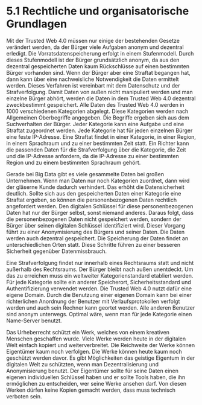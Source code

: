 # 5.1 Rechtliche und organisatorische GrundlagenMit der Trusted Web 4.0 müssen nur einige der bestehenden Gesetze verändert werden, da der Bürger viele Aufgaben anonym und dezentral erledigt. Die Vorratsdatenspeicherung erfolgt in einem Stufenmodell. Durch dieses Stufenmodell ist der Bürger grundsätzlich anonym, da aus den dezentral gespeicherten Daten kaum Rückschlüsse auf einen bestimmten Bürger vorhanden sind.  Wenn der Bürger aber eine Straftat begangen hat, dann kann über eine nachweisliche Notwendigkeit die Daten ermittelt werden. Dieses Verfahren ist vereinbart mit dem Datenschutz und der Strafverfolgung. Damit Daten von außen nicht manipuliert werden und man einzelne Bürger abhört, werden die Daten in dem Trusted Web 4.0 dezentral zweckbestimmt gespeichert. Alle Daten des Trusted Web 4.0 werden in 1000 verschiedenen Kategorien abgelegt. Diese Kategorien werden nach Allgemeinen Oberbegriffe angegeben. Die Begriffe ergeben sich aus dem Suchverhalten der Bürger. Jeder Kategorie kann eine Aufgabe und eine Straftat zugeordnet werden. Jede Kategorie hat für jeden einzelnen Bürger eine feste IP-Adresse. Eine Straftat findet in einer Kategorie, in einer Region, in einem Sprachraum und zu einer bestimmten Zeit statt. Ein Richter kann die passenden Daten für die Strafverfolgung über die Kategorie, die Zeit und die IP-Adresse anfordern, da die IP-Adresse zu einer bestimmten Region und zu einem bestimmten Sprachraum gehört.Gerade bei Big Data gibt es viele gesammelte Daten bei großen Unternehmen. Wenn man Daten nur noch Kategorien zuordnet, dann wird der gläserne Kunde dadurch verhindert. Das erhöht die Datensicherheit deutlich. Sollte sich aus den gespeicherten Daten einer Kategorie eine Straftat ergeben, so können die personenbezogenen Daten rechtlich angefordert werden. Den digitalen Schlüssel für diese personenbezogenen Daten hat nur der Bürger selbst, sonst niemand anderes. Daraus folgt, dass die personenbezogenen Daten nicht gespeichert werden, sondern der Bürger über seinen digitalen Schlüssel identifiziert wird. Dieser Vorgang führt zu einer Anonymisierung des Bürgers und seiner Daten. Die Daten werden auch dezentral gespeichert. Die Speicherung der Daten findet an unterschiedlichen Orten statt. Diese Schritte führen zu einer besseren Sicherheit gegenüber Datenmissbrauch.Eine Strafverfolgung findet nur innerhalb eines Rechtsraums statt und nicht außerhalb des Rechtsraums. Der Bürger bleibt nach außen unentdeckt. Um das zu erreichen muss ein weltweiter Kategorienstandard etabliert werden. Für jede Kategorie sollte ein anderer Speicherort, Sicherheitsstandard und Authentifizierung verwendet werden. Die Trusted Web 4.0 nutzt dafür eine eigene Domain. Durch die Benutzung einer eigenen Domain kann bei einer richterlichen Anordnung der Benutzer mit Verlaufsprotokollen verfolgt werden und auch sein Rechner kann geortet werden. Alle anderen Benutzer sind anonym unterwegs. Optimal wäre, wenn man für jede Kategorie einen Name-Server benutzt.Das Urheberrecht schützt ein Werk, welches von einem kreativen Menschen geschaffen wurde. Viele Werke werden heute in der digitalen Welt einfach kopiert und  weiterverbreitet. Die Reichweite der Werke können Eigentümer kaum noch verfolgen. Die Werke können heute kaum noch geschützt werden davor. Es gibt Möglichkeiten das geistige Eigentum in der digitalen Welt zu schützten, wenn man Dezentralisierung und Anonymisierung benutzt. Der Eigentümer sollte für seine Daten einen eigenen individuellen Schlüssel haben und er sollte Tools haben, die ihn ermöglichen zu entscheiden, wer seine Werke ansehen darf. Von diesen Werken dürfen keine Kopien gemacht werden, dass muss technisch verboten sein.